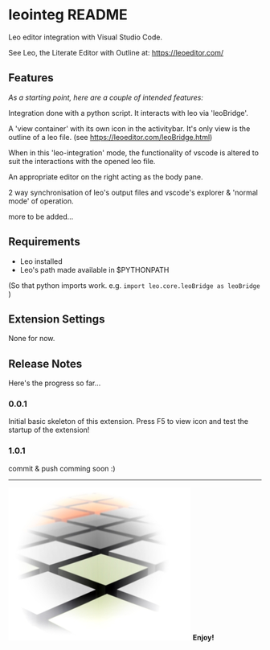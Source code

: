 # leointeg README

Leo editor integration with Visual Studio Code.

See Leo, the Literate Editor with Outline at: https://leoeditor.com/

## Features

_As a starting point, here are a couple of intended features:_

Integration done with a python script. It interacts with leo via 'leoBridge'.

A 'view container' with its own icon in the activitybar. It's only view is the outline of a leo file. (see https://leoeditor.com/leoBridge.html)

When in this 'leo-integration' mode, the functionality of vscode is altered to suit the interactions with the opened leo file.

An appropriate editor on the right acting as the body pane.

2 way synchronisation of leo's output files and vscode's explorer & 'normal mode' of operation.

more to be added...

## Requirements

- Leo installed
- Leo's path made available in \$PYTHONPATH

(So that python imports work. e.g. `import leo.core.leoBridge as leoBridge` )

## Extension Settings

None for now.

## Release Notes

Here's the progress so far...

### 0.0.1

Initial basic skeleton of this extension. Press F5 to view icon and test the startup of the extension!

### 1.0.1

commit & push comming soon :)

---

![Leo Editor](resources/background.jpg)
**Enjoy!**

